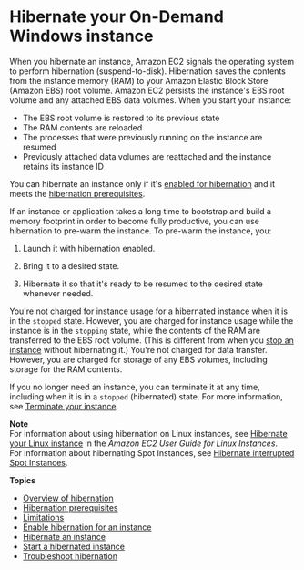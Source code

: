 # Hibernate your On\-Demand Windows instance<a name="Hibernate"></a>

When you hibernate an instance, Amazon EC2 signals the operating system to perform hibernation \(suspend\-to\-disk\)\. Hibernation saves the contents from the instance memory \(RAM\) to your Amazon Elastic Block Store \(Amazon EBS\) root volume\. Amazon EC2 persists the instance's EBS root volume and any attached EBS data volumes\. When you start your instance:
+ The EBS root volume is restored to its previous state
+ The RAM contents are reloaded
+ The processes that were previously running on the instance are resumed
+ Previously attached data volumes are reattached and the instance retains its instance ID

You can hibernate an instance only if it's [enabled for hibernation](enabling-hibernation.md) and it meets the [hibernation prerequisites](hibernating-prerequisites.md)\.

If an instance or application takes a long time to bootstrap and build a memory footprint in order to become fully productive, you can use hibernation to pre\-warm the instance\. To pre\-warm the instance, you:

1. Launch it with hibernation enabled\.

1. Bring it to a desired state\.

1. Hibernate it so that it's ready to be resumed to the desired state whenever needed\.

You're not charged for instance usage for a hibernated instance when it is in the `stopped` state\. However, you are charged for instance usage while the instance is in the `stopping` state, while the contents of the RAM are transferred to the EBS root volume\. \(This is different from when you [stop an instance](Stop_Start.md) without hibernating it\.\) You're not charged for data transfer\. However, you are charged for storage of any EBS volumes, including storage for the RAM contents\.

If you no longer need an instance, you can terminate it at any time, including when it is in a `stopped` \(hibernated\) state\. For more information, see [Terminate your instance](terminating-instances.md)\.

**Note**  
For information about using hibernation on Linux instances, see [Hibernate your Linux instance](https://docs.aws.amazon.com/AWSEC2/latest/UserGuide/Hibernate.html) in the *Amazon EC2 User Guide for Linux Instances*\.  
For information about hibernating Spot Instances, see [Hibernate interrupted Spot Instances](hibernate-spot-instances.md)\.

**Topics**
+ [Overview of hibernation](instance-hibernate-overview.md)
+ [Hibernation prerequisites](hibernating-prerequisites.md)
+ [Limitations](instance-hibernate-limitations.md)
+ [Enable hibernation for an instance](enabling-hibernation.md)
+ [Hibernate an instance](hibernating-instances.md)
+ [Start a hibernated instance](hibernating-resuming.md)
+ [Troubleshoot hibernation](troubleshoot-instance-hibernate.md)